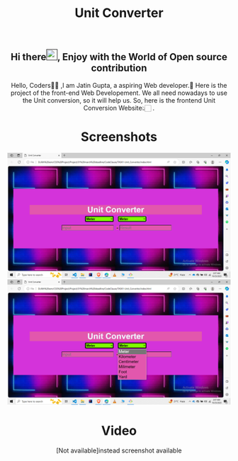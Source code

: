 <h1 align="center"> Unit Converter </h1>

<div align="center">
<br>
<h2 align="center">Hi there<a href=""><img src="https://raw.githubusercontent.com/MartinHeinz/MartinHeinz/master/wave.gif" width="25" height="25"/></a>, Enjoy with the World of Open source contribution </h2>


<p>Hello, Coders👨‍💻 ,I am Jatin Gupta, a aspiring Web developer.🤖 Here is the project of the front-end Web Developement. We all need nowadays to use the Unit conversion, so it will help us. So, here is the frontend Unit Conversion Website👆🏻 .</p>


# Screenshots
![Alt text](image.png)
![Alt text](image-1.png)
# Video
[Not available]instead  screenshot available

